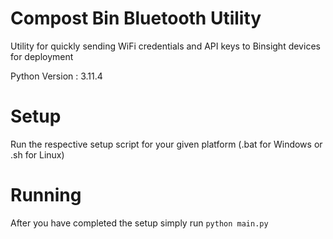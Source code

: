 # Compost Bin Bluetooth Utility
Utility for quickly sending WiFi credentials and API keys to Binsight devices for deployment 

Python Version : 3.11.4

# Setup
Run the respective setup script for your given platform (.bat for Windows or .sh for Linux)

# Running
After you have completed the setup simply run `python main.py`